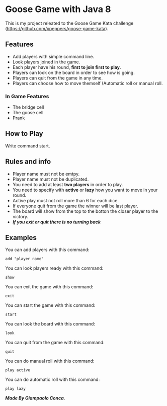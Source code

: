 # Goose Game with Java 8

This is my project releated to the Goose Game Kata challenge (https://github.com/xpeppers/goose-game-kata).

## Features

* Add players with simple command line.
* Look players joined in the game.
* Each player have his round, **first to join first to play**.
* Players can look on the board in order to see how is going.
* Players can quit from the game in any time.
* Players can choose how to move themself (Automatic roll or manual roll.

### In Game Features

* The bridge cell 
* The goose cell
* Prank

## How to Play 

 Write command start.

## Rules and info

- Player name must not be emtpy.
- Player name must not be duplicated.
- You need to add at least **two players** in order to play.
- You need to specify with **active** or **lazy** how you want to move in your round.
- Active play must not roll more than 6 for each dice.
- If everyone quit from the game the winner will be last player.
- The board will show from the top to the botton the closer player to the victory.
- ***If you exit or quit there is no turning back***

## Examples

You can add players with this command:

```
add "player name"
```

You can look players ready with this command:

```
show
```

You can exit the game with this command:

```
exit
```

You can start the game with this command:

```
start
```

You can look the board with this command:

```
look
```

You can quit from the game with this command:

```
quit
```

You can do manual roll with this command:

```
play active
```

You can do automatic roll with this command:

```
play lazy
```

***Made By Giampaolo Conca***.
